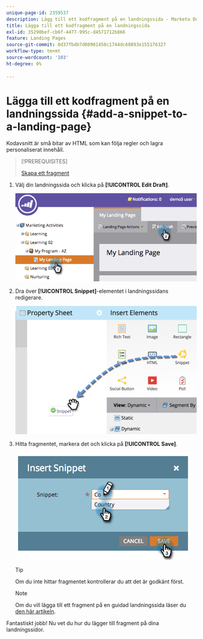```yaml
---
unique-page-id: 2359537
description: Lägg till ett kodfragment på en landningssida - Marketo Docs - produktdokumentation
title: Lägga till ett kodfragment på en landningssida
exl-id: 35290bef-cb6f-4477-995c-d4571712b866
feature: Landing Pages
source-git-commit: 0d37fbdb7d08901458c1744dc68893e155176327
workflow-type: tm+mt
source-wordcount: '103'
ht-degree: 0%

---
```


# Lägga till ett kodfragment på en landningssida {#add-a-snippet-to-a-landing-page}

Kodavsnitt är små bitar av HTML som kan följa regler och lagra personaliserat innehåll.

>[!PREREQUISITES]
>
>[Skapa ett fragment](/help/marketo/product-docs/personalization/segmentation-and-snippets/snippets/create-a-snippet.md)

1. Välj din landningssida och klicka på **[!UICONTROL Edit Draft]**.

   ![](assets/image2014-9-16-15-3a4-3a28.png)

1. Dra över **[!UICONTROL Snippet]**-elementet i landningssidans redigerare.

   ![](assets/image2015-5-21-12-3a46-3a34.png)

1. Hitta fragmentet, markera det och klicka på **[!UICONTROL Save]**.

   ![](assets/image2014-9-16-15-3a4-3a14.png)

   >[!TIP]
   >
   >Om du inte hittar fragmentet kontrollerar du att det är godkänt först.

   >[!NOTE]
   >
   >Om du vill lägga till ett fragment på en guidad landningssida läser du [den här artikeln](/help/marketo/product-docs/demand-generation/landing-pages/landing-page-templates/create-a-guided-landing-page-template.md).

Fantastiskt jobb! Nu vet du hur du lägger till fragment på dina landningssidor.
